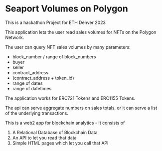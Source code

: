 # Seaport Volumes on Polygon 

This is a hackathon Project for ETH Denver 2023

This application lets the user read sales volumes for NFTs on the Polygon Network. 

The user can query NFT sales volumes by many parameters:
  - block_number / range of block_numbers
  - buyer
  - seller
  - contract_address
  - (contract_address + token_id)
  - range of dates
  - range of datetimes
  
The application works for ERC721 Tokens and ERC1155 Tokens. 

The api can serve aggregate numbers on sales totals, or it can serve a list of the underlying transactions. 


This is a web2 app for blockchain analytics - It consists of 
1) A Relational Database of Blockchain Data
2) An API to let you read that data
3) Simple HTML pages which let you call that API
